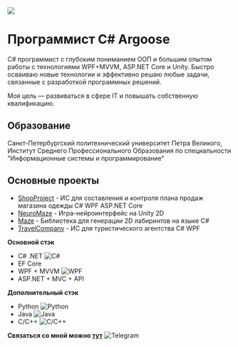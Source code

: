 ![](https://github.com/LuisanArgoose/LuisanAroose/blob/main/ArgooseLogo.png)
# Программист C#  Argoose

C# программист с глубоким пониманием ООП и большим опытом работы с технологиями WPF+MVVM, ASP.NET Core и Unity. Быстро осваиваю новые технологии и эффективно решаю любые задачи, связанные с разработкой программных решений.

Моя цель — развиваться в сфере IT и повышать собственную квалификацию.

## Образование

Санкт-Петербургский политехнический университет Петра Великого, Институт Среднего Профессионального Образования по специальности "Информационные системы и программирование"

## Основные проекты
  - [ShopProject](https://github.com/LuisanArgoose/ShopProject) - ИС для составления и контроля плана продаж магазина одежды C# WPF ASP.NET Core
  - [NeuroMaze](https://github.com/LuisanArgoose/NeuroMaze) - Игра-нейроинтерфейс на Unity 2D
  - [Maze](https://github.com/LuisanArgoose/Maze) - Библиотека для генерации 2D лабиринтов на языке C#
  - [TravelCompany](https://github.com/LuisanArgoose/TravelCompany) - ИС для туристического агентства C# WPF 

**Основной стэк**
  - C# .NET ![C#](https://img.icons8.com/color/20/000000/c-sharp-logo.png)  
  - EF Core 
  - WPF + MVVM ![WPF](https://img.icons8.com/color/20/000000/windows-10.png)
  - ASP.NET + MVC + API  

**Дополнительный стэк**
  - Python ![Python](https://img.icons8.com/color/20/000000/python.png)
  - Java ![Java](https://img.icons8.com/color/20/000000/java-coffee-cup-logo.png)
  - C/C++ ![C/C++](https://img.icons8.com/color/20/000000/c-plus-plus-logo.png)

**Связаться со мной можно [тут](https://t.me/LuisanArgoose)** ![Telegram](https://img.icons8.com/color/24/000000/telegram-app.png)
